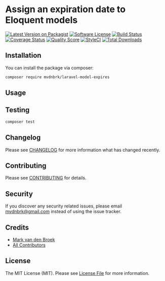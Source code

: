 # Assign an expiration date to Eloquent models

[![Latest Version on Packagist][ico-version]][link-packagist]
[![Software License][ico-license]](LICENSE.md)
[![Build Status][ico-travis]][link-travis]
[![Coverage Status][ico-scrutinizer]][link-scrutinizer]
[![Quality Score][ico-code-quality]][link-code-quality]
[![StyleCI][ico-style-ci]][link-style-ci]
[![Total Downloads][ico-downloads]][link-downloads]

## Installation

You can install the package via composer:

```bash
composer require mvdnbrk/laravel-model-expires
```
## Usage

## Testing

``` bash
composer test
```
## Changelog

Please see [CHANGELOG](CHANGELOG.md) for more information what has changed recently.

## Contributing

Please see [CONTRIBUTING](CONTRIBUTING.md) for details.

## Security

If you discover any security related issues, please email mvdnbrk@gmail.com instead of using the issue tracker.

## Credits

- [Mark van den Broek][link-author]
- [All Contributors][link-contributors]

## License

The MIT License (MIT). Please see [License File](LICENSE.md) for more information.

[ico-version]: https://img.shields.io/packagist/v/mvdnbrk/laravel-model-expires.svg?style=flat-square
[ico-license]: https://img.shields.io/badge/license-MIT-brightgreen.svg?style=flat-square
[ico-travis]: https://img.shields.io/travis/mvdnbrk/laravel-model-expires/master.svg?style=flat-square
[ico-scrutinizer]: https://img.shields.io/scrutinizer/coverage/g/mvdnbrk/laravel-model-expires.svg?style=flat-square
[ico-code-quality]: https://img.shields.io/scrutinizer/g/mvdnbrk/laravel-model-expires.svg?style=flat-square
[ico-style-ci]: https://styleci.io/repos/220024174/shield?branch=master
[ico-downloads]: https://img.shields.io/packagist/dt/mvdnbrk/laravel-model-expires.svg?style=flat-square

[link-packagist]: https://packagist.org/packages/mvdnbrk/laravel-model-expires
[link-travis]: https://travis-ci.org/mvdnbrk/laravel-model-expires
[link-scrutinizer]: https://scrutinizer-ci.com/g/mvdnbrk/laravel-model-expires/code-structure
[link-code-quality]: https://scrutinizer-ci.com/g/mvdnbrk/laravel-model-expires
[link-style-ci]: https://styleci.io/repos/220024174
[link-downloads]: https://packagist.org/packages/mvdnbrk/laravel-model-expires
[link-author]: https://github.com/mvdnbrk
[link-contributors]: ../../contributors
